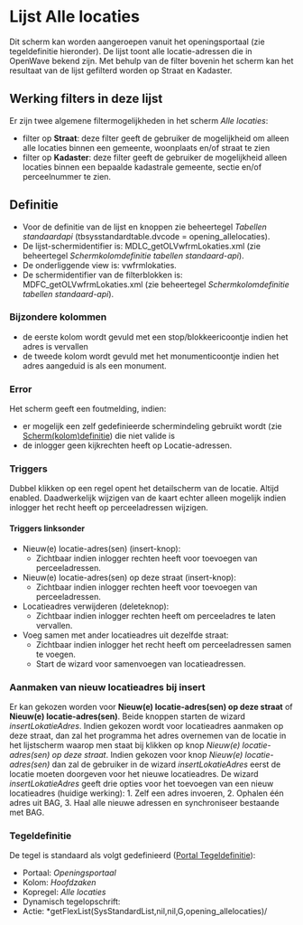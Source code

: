 # Lijst Alle locaties

Dit scherm kan worden aangeroepen vanuit het openingsportaal (zie tegeldefinitie hieronder). De lijst toont alle locatie-adressen die in OpenWave bekend zijn. Met behulp van de filter bovenin het scherm kan het resultaat van de lijst gefilterd worden op Straat en Kadaster.

## Werking filters in deze lijst

Er zijn twee algemene filtermogelijkheden in het scherm *Alle locaties*:

* filter op **Straat**: deze filter geeft de gebruiker de mogelijkheid om alleen alle locaties binnen een gemeente, woonplaats en/of straat te zien
* filter op **Kadaster**: deze filter geeft de gebruiker de mogelijkheid alleen locaties binnen een bepaalde kadastrale gemeente, sectie en/of perceelnummer te zien.

## Definitie

* Voor de definitie van de lijst en knoppen zie beheertegel *Tabellen standaardapi* (tbsysstandardtable.dvcode = opening_allelocaties).
* De lijst-schermidentifier is: MDLC_getOLVwfrmLokaties.xml (zie beheertegel *Schermkolomdefinitie tabellen standaard-api*).
* De onderliggende view is: vwfrmlokaties.
* De schermidentifier van de filterblokken is: MDFC_getOLVwfrmLokaties.xml (zie beheertegel *Schermkolomdefinitie tabellen standaard-api*).

### Bijzondere kolommen

* de eerste kolom wordt gevuld met een stop/blokkeericoontje indien het adres is vervallen
* de tweede kolom wordt gevuld met het monumenticoontje indien het adres aangeduid is als een monument.

### Error

Het scherm geeft een foutmelding, indien:

* er mogelijk een zelf gedefinieerde schermindeling gebruikt wordt (zie [Scherm(kolom)definitie](/docs/instellen_inrichten/schermdefinitie.md)) die niet valide is
* de inlogger geen kijkrechten heeft op Locatie-adressen.

### Triggers

Dubbel klikken op een regel opent het detailscherm van de locatie. Altijd enabled. Daadwerkelijk wijzigen van de kaart echter alleen mogelijk indien inlogger het recht heeft op perceeladressen wijzigen.

#### Triggers linksonder

* Nieuw(e) locatie-adres(sen) (insert-knop):
  * Zichtbaar indien inlogger rechten heeft voor toevoegen van perceeladressen.
* Nieuw(e) locatie-adres(sen) op deze straat (insert-knop):
  * Zichtbaar indien inlogger rechten heeft voor toevoegen van perceeladressen.
* Locatieadres verwijderen (deleteknop):
  * Zichtbaar indien inlogger rechten heeft om perceeladres te laten vervallen.
* Voeg samen met ander locatieadres uit dezelfde straat:
  * Zichtbaar indien inlogger het recht heeft om perceeladressen samen te voegen.
  * Start de wizard voor samenvoegen van locatieadressen.

### Aanmaken van nieuw locatieadres bij insert

Er kan gekozen worden voor **Nieuw(e) locatie-adres(sen) op deze straat** of **Nieuw(e) locatie-adres(sen)**. Beide knoppen starten de wizard *insertLokatieAdres*. Indien gekozen wordt voor locatieadres aanmaken op deze straat, dan zal het programma het adres overnemen van de locatie in het lijstscherm waarop men staat bij klikken op knop *Nieuw(e) locatie-adres(sen) op deze straat*. Indien gekozen voor knop *Nieuw(e) locatie-adres(sen)* dan zal de gebruiker in de wizard *insertLokatieAdres* eerst de locatie moeten doorgeven voor het nieuwe locatieadres. De wizard *insertLokatieAdres* geeft drie opties voor het toevoegen van een nieuw locatieadres (huidige werking): 1. Zelf een adres invoeren, 2. Ophalen één adres uit BAG, 3. Haal alle nieuwe adressen en synchroniseer bestaande met BAG.

### Tegeldefinitie

De tegel is standaard als volgt gedefinieerd ([Portal Tegeldefinitie](/docs/instellen_inrichten/portaldefinitie/portal_tegel.md)):

* Portaal: *Openingsportaal*
* Kolom: *Hoofdzaken*
* Kopregel: *Alle locaties*
* Dynamisch tegelopschrift:
* Actie: *getFlexList(SysStandardList,nil,nil,G,opening_allelocaties)/
